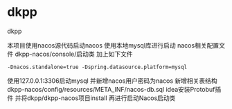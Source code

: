 # dkpp
dkpp

本项目使用nacos源代码启动nacos
使用本地mysql库进行启动
nacos相关配置文件 dkpp-nacos/console/启动类 加上如下文件

```properties
-Dnacos.standalone=true -Dspring.datasource.platform=mysql
```
使用127.0.0.1:3306启动mysql 并新增nacos用户密码为nacos
新增相关表结构dkpp-nacos/config/resources/META_INF/nacos-db.sql
idea安装Protobuf插件
并将dkpp/dkpp-nacos项目install
再进行启动Nacos启动类
